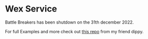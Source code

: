 # Wex Service

Battle Breakers has been shutdown on the 31th december 2022.

For full Examples and more check out [this repo](https://github.com/dippyshere/battle-breakers-documentation) from my friend dippy.
